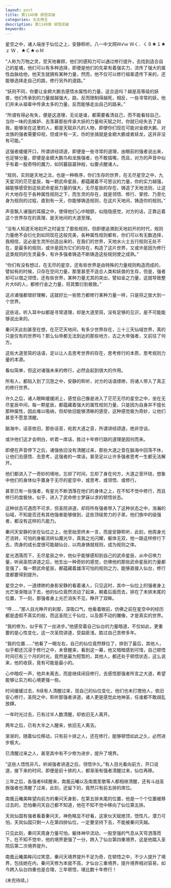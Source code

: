 ```yaml
---
layout: post
title: 第1140章 顿悟突破
categories: 太古神王
description: 第1140章 顿悟突破
keywords:
---
```


星空之中，诸人端坐于仙位之上，安静聆听。八一中文网Ｗ√ｗ Ｗく．く８★１★ｚ Ｗ ．★Ｃ★ｏＭ

“人称为万物之灵，受天地眷顾，他们的感知力可以通过修行提升，去找到适合自己的星魂，他们可以有多种选择，即便是他们的先辈有着强实力，流传了强大的属性血脉给他，他天生就拥有某种力量，然而，他不仅可以修行祖辈遗传下来的，还能够选择走自己的路，修行另外的道路。”

“妖则不同，你要让金翅大鹏去感悟水属性的力量，这合适吗？越是高等级的妖兽，他们传承到的力量就越强大，路，反而限制得越死，相反，一些寻常的妖，他们并未从祖辈中传承太多的力量，反而能够走出自己的路来。”

“所谓有得必有失，便是这道理，无论是谁，都需要看清自己，而不能看轻自己，当你一味的去嫉妒、去羡慕那些传承大妖的力量和天赋之时，你就已经失去了自我，能够坐在这里的人，都是天赋非凡的人物，即便你们现在可能对金翅大鹏、对龙族的强者需要仰视，但或许有一天，你的坐骑就是金翅大鹏或者妖龙，这并非没有可能。”

这强者缓缓开口，所谓讲经颂道，即便是一些寻常的道理，由眼前的强者说出来，也足够分量，即便是金翅大鹏鸟和龙族强者，也不敢插嘴，而且，对方的声音中似乎有着一股奇特的魔力，如同暮鼓晨钟般，似要点醒诸人。

“规则，实则是天地之法，也是一种秩序，你们生存的世界，在无尽星空之中，九天星河的茫茫星辰，每一颗武命星辰，都蕴藏着不可思议的力量，你的实力越强，越能够感受到这些武命星辰力量的强大，无尽星辰的存在，铸造了天地法则，让这片大地存在于各种属性规则之下，而生灵的存在，就是领悟、修行、掌控、乃至化身为规则的过程，直到有一天，你能够铸造规则，在这片天地间，铸造你的规则。”

声音飘入诸强的耳膜之中，使得他们心中暗颤，似隐隐感觉，对方的话，正靠近着这个世界存在的真理，是天地间的大道至理。

“没有人知道天地初开之时诞生了那些规则，但即便追溯到天地初开的时代，规则力量绝不会衍化到如同现在这般完美，各种属性规则都有，你们可以有无数选择，我相信，这必是生灵所创造出来的，在我们的世界，天地水火土五行规则无处不在，是最多的规则，或许是因为它们的存在，构造了这片世界，又或许是因为修行这类规则的生灵最多，有许多强者铸造不断铸造这些规则使之成熟。”

“你们有没有想过，在无尽的星空，还有些世界是由特殊的力量规则构造而成的，譬如有的时候，只存在空间力量，那里甚至不适合人类和妖兽的生存，但是，强者却可以借之领悟，还有些世界，某种力量尤其的突出，譬如金之力量，这就导致整片大6的人，都修行金之力量，将其繁衍到极致。”

这点诸强都很好理解，这就好比一些势力都修行某种力量一样，只是将之放大到一个世界。

这些话，听入耳中似都是寻常道理，却是大道至简，没有足够的见识，是不可能能够说出来的。

秦问天此刻甚至在想，在茫茫天地间，有多少世界存在，三十三天仙域世界，真的只是仅有的世界吗？那么仙帝都无法到达的那些地方，古之大帝强者，又前往了何方。

这些大道至简的话语，足以让人去思考世界的存在，思考修行的本质，思考规则力量的本源。

看似简单，但这对诸强未来的修行，必然会起到很大的作用。

所有人，都陷入到了沉思之中，安静的聆听，对方的话语缥缈，将诸人带入了真正的修行世界。

许久之后，诸人眼眸缓缓闭上，感觉自己像是进入了茫茫无尽的星空之中，坐在无尽星辰中间，每一颗星辰，都蕴藏着强大的属性规则力量，只是因为自身并不擅长那种属性，因此难以吸纳，但却依旧能够清晰的感受，这种感觉极为奇妙，让他们甚至不愿意清醒。

脑海中，话音依旧，那些话音，宛若大道之音，所谓讲经颂道，绝非空谈。

或许他们这才会明白，听君一席话，胜过十年修行路的道理是因何而来。

即便在声音停下之后，诸强依旧没有清醒过来，那些大道之音在脑海中回荡不休，让他们去感悟、去思考，这强者的一席话，甚至足以让许多强者思考一生都无法解开。

他们都进入了一奇妙的境地，忘却了时间，忘却了身在何方，大道之音环绕，想象中他们的身体似乎置身于无尽的星空中，或思考、或领悟、或修行。

甚至已有一些强者，有星光不断洒落在他们的身体之上，在不知不觉中修行，而且修行的度极快，似乎，进入了武命修士梦寐以求的顿悟状态。

这种状态可遇而不可求，但圣院讲道，却将所有强者带入了这种状态之中，浩瀚的仙域，不知是否还有其他强者能够做到，这些顶级势力的子弟，他们族中的级强者，都没有这样的凡能力。

秦问天安静的坐在仙位之上，他至始至终未一言，而是安静聆听，此刻，他周身光芒流转，可怕的身躯流转仙魔光华，真我之光闪耀，躯体无双，他一路这样修行下去，肉身的成长度很可能越仙台，以肉身铸就规则，成为规则之体。

星光洒落而下，无尽星辰之中，他似乎能够感知到自己的武命星辰，从中召唤力量，听闻圣院讲道之后，他生出一种奇妙的感觉，仿佛他的那些武命星辰的力量都变强了，每一颗武命星辰，都蕴藏着雄浑可怕的规则之力，能够直接入仙台，修行度都要得到提升。

星空之中，一道缥缈的身影安静的看着诸人，只见这时，其中一仙位上的强者身上光芒渐渐暗淡下去，他的仙位竟然流动了起来，朝着后面而去，排在了末排末尾的位置，下一刻，那强者身上光芒消失不见，睁开了双眸。

“呼……”那人目光睁开的刹那，深吸口气，他看着眼前，仿佛之前在星空中的经历都是虚假不真实的般，而这圣院三千仙位，以及那不动的雕像，才是真实的世界。

“我的修为，似乎有了一丝进步。”他感受着自己仙台的力量暗道，不仅如此，更重要的是心性变化，这一次圣院讲道，受益匪浅，胜过自己苦修多年。

“我的位置……”他看了一眼左右，自己的仙位竟然移位了，排到了最后，其他人，似乎都还沉浸于修行之中，未曾醒来，看到这一幕，他又暗暗感到可惜，自己顿悟时间已有三个月的时光，竟然是最为短暂的，其他人，都还处于顿悟状态，这么说来，他的收获，竟有可能是最小的。

心中暗叹一声，他并未离去，而是继续闭目修行，去感悟那强者所言之大道，希望能够让实力和心境更强一些。

时间缓缓过去，6续有人清醒过来，现自己的仙位变化，他们也未打搅他人，依旧安心修行，圣院之中，聆听那强者讲道，诸人更是感觉此地神圣，任谁都不敢胡乱放肆。

一年时光过去，已有过半人数清醒，却依旧无人离开。

两年之后，已有大半之人醒来，依旧无人离去。

渐渐的，随着仙位移动，只有前十排之人，还在修行，能够顿悟如此之久，必然进步极大。

已清醒过来之人，甚至其中有不少修为进步，提升了境界。

“这些人悟性非凡，听闻强者讲道之后，领悟许久。”有人目光看向前方，开口说道，接下来的时间，即便是前十排的人，都渐渐有强者清醒过来，仙位再移。

三年之后，各强者6续醒来，南凰云曦以及南凰笙歌等人都相继清醒，还有斗战圣族强者也清醒了过来，此刻，还留下的，竟然只有前五排的席位。

南凰云曦美眸望向前方的秦问天身影，在第五排末尾的位置，他是一个个位置被移过去的，恐怕秦问天自己都不知道，他在不知不觉中移向了仙位第五排。

天岚仙国有强者看着秦问天，神色略显不好看，这家伙天赋绝顶，悟性凡，潜力可怕，天岚仙国只剩一人在第四排仙位，一定要坚持下去，不能被秦问天越。

只见此刻，秦问天周身力量可怕，躯体神华流动，一股至强的气息从天穹洒落而下，在不知不觉中，他的境界更强了一分，跨入了仙台第四重境界，这是他踏入圣院后第二次境界提升。

南凰云曦美眸闪过笑意，秦问天境界提升不足为奇，在顿悟之中，不少人提升了境界，包括她在内，秦问天修为本就不高，才仙台三重境界，提升境界相对容易，如今跨入仙台四重也是合理，三年顿悟，堪比数十年修行！

(未完待续。)
